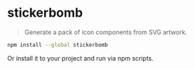 # stickerbomb

> Generate a pack of icon components from SVG artwork.

```sh
npm install --global stickerbomb
```

Or install it to your project and run via npm scripts.
